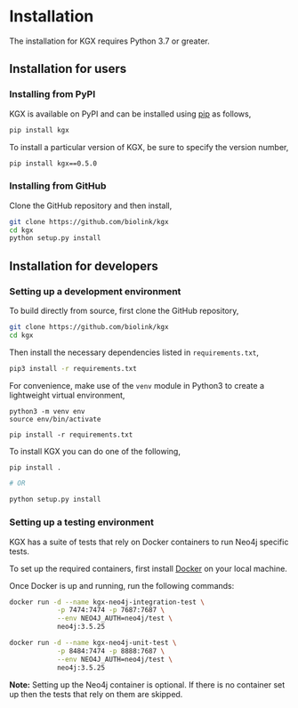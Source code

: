 # Installation

The installation for KGX requires Python 3.7 or greater.


## Installation for users


### Installing from PyPI

KGX is available on PyPI and can be installed using
[pip](https://pip.pypa.io/en/stable/installing/) as follows,

```bash
pip install kgx
```

To install a particular version of KGX, be sure to specify the version number,

```bash
pip install kgx==0.5.0
```


### Installing from GitHub

Clone the GitHub repository and then install,

```bash
git clone https://github.com/biolink/kgx
cd kgx
python setup.py install
```


## Installation for developers

### Setting up a development environment

To build directly from source, first clone the GitHub repository,

```bash
git clone https://github.com/biolink/kgx
cd kgx
```

Then install the necessary dependencies listed in ``requirements.txt``,

```bash
pip3 install -r requirements.txt
```


For convenience, make use of the `venv` module in Python3 to create a
lightweight virtual environment,

```
python3 -m venv env
source env/bin/activate

pip install -r requirements.txt
```

To install KGX you can do one of the following,

```bash
pip install .

# OR 

python setup.py install
```

### Setting up a testing environment

KGX has a suite of tests that rely on Docker containers to run Neo4j specific tests.

To set up the required containers, first install [Docker](https://docs.docker.com/get-docker/)
on your local machine.

Once Docker is up and running, run the following commands:

```bash
docker run -d --name kgx-neo4j-integration-test \
            -p 7474:7474 -p 7687:7687 \
            --env NEO4J_AUTH=neo4j/test \
            neo4j:3.5.25
```

```bash
docker run -d --name kgx-neo4j-unit-test \
            -p 8484:7474 -p 8888:7687 \
            --env NEO4J_AUTH=neo4j/test \
            neo4j:3.5.25
```


**Note:** Setting up the Neo4j container is optional. If there is no container set up
then the tests that rely on them are skipped.